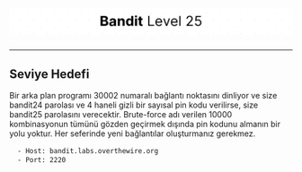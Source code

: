# ![Bandit Level 25](https://github.com/YunusEmreAlps/Scenarios/blob/master/ctf-bandit/assets/Bandit25.png?raw=true)

---

## Seviye Hedefi

Bir arka plan programı 30002 numaralı bağlantı noktasını dinliyor ve size bandit24 parolası ve 4 haneli gizli bir sayısal pin kodu verilirse, size bandit25 parolasını verecektir. Brute-force adı verilen 10000 kombinasyonun tümünü gözden geçirmek dışında pin kodunu almanın bir yolu yoktur.
Her seferinde yeni bağlantılar oluşturmanız gerekmez.

``` {.sh}
  - Host: bandit.labs.overthewire.org
  - Port: 2220
```
